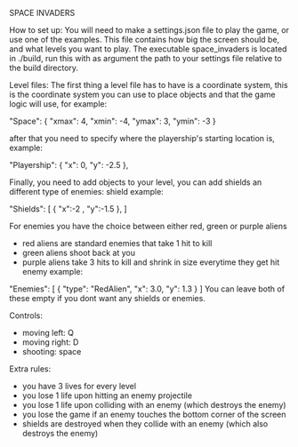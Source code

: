 SPACE INVADERS

How to set up:
You will need to make a settings.json file to play the game, or use one of the examples.
This file contains how big the screen should be, and what levels you want to play.
The executable space_invaders is located in ./build, run this with as argument the path to
your settings file relative to the build directory.

Level files:
The first thing a level file has to have is a coordinate system, this is the coordinate system you can use to place objects
and that the game logic will use, for example:

"Space": {
    "xmax": 4,
    "xmin": -4,
    "ymax": 3,
    "ymin": -3
  }

after that you need to specify where the playership's starting location is, example:

"Playership": {
    "x": 0,
    "y": -2.5
  },

Finally, you need to add objects to your level, you can add shields an different type of enemies:
shield example:

"Shields": [
    {
      "x":-2 ,
      "y":-1.5
    },
  ]

For enemies you have the choice between either red, green or purple aliens
- red aliens are standard enemies that take 1 hit to kill
- green aliens shoot back at you
- purple aliens take 3 hits to kill and shrink in size everytime they get hit
enemy example:

"Enemies": [
    {
      "type": "RedAlien",
      "x": 3.0,
      "y": 1.3
    }
  ]
You can leave both of these empty if you dont want any shields or enemies.

Controls:
- moving left: Q
- moving right: D
- shooting: space

Extra rules:
- you have 3 lives for every level
- you lose 1 life upon hitting an enemy projectile
- you lose 1 life upon colliding with an enemy (which destroys the enemy)
- you lose the game if an enemy touches the bottom corner of the screen
- shields are destroyed when they collide with an enemy (which also destroys the enemy)
